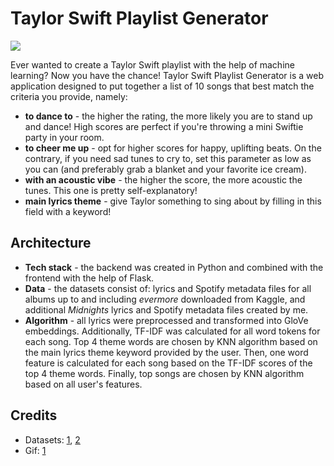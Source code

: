 # Taylor Swift Playlist Generator

<img src="web/img/tay.gif">

Ever wanted to create a Taylor Swift playlist with the help of machine learning? Now you have the chance! Taylor Swift Playlist Generator is a web application designed to put together a list of 10 songs that best match the criteria you provide, namely:
- **to dance to** - the higher the rating, the more likely you are to
                    stand up and dance! High scores are perfect if you're throwing a mini
                    Swiftie party in your room.
- **to cheer me up** - opt for higher scores for happy, uplifting beats. On the contrary, if you need sad tunes to cry to, set this parameter as low as you can (and preferably grab a blanket and your favorite ice cream).
- **with an acoustic vibe** - the higher the score, the more acoustic the tunes. This one is pretty self-explanatory!
- **main lyrics theme** - give Taylor something to sing about by filling in this field with a keyword!

## Architecture
- **Tech stack** - the backend was created in Python and combined with the frontend with the help of Flask. 
- **Data** - the datasets consist of: lyrics and Spotify metadata files for all albums up to and including *evermore* downloaded from Kaggle, and additional *Midnights* lyrics and Spotify metadata files created by me. 
- **Algorithm** - all lyrics were preprocessed and transformed into GloVe embeddings. Additionally, TF-IDF was calculated for all word tokens for each song. Top 4 theme words are chosen by KNN algorithm based on the main lyrics theme keyword provided by the user. Then, one word feature is calculated for each song based on the TF-IDF scores of the top 4 theme words. Finally, top songs are chosen by KNN algorithm based on all user's features.

## Credits

- Datasets: <a href="https://www.kaggle.com/datasets/PromptCloudHQ/taylor-swift-song-lyrics-from-all-the-albums">1</a>, <a href="https://www.kaggle.com/datasets/thespacefreak/taylor-swift-spotify-data">2</a>
- Gif: <a href="https://seegoldendaylight.tumblr.com">1</a>


